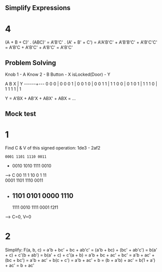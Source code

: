 ## Simplify Expressions


# 4
(A + B + C)' . (ABC)'
    = A'B'C' . (A' + B' + C')
    = A'A'B'C' + A'B'B'C' + A'B'C'C'
    = A'B'C + A'B'C' + A'B'C'
    = A'B'C'


## Problem Solving

Knob 1 - A
Know 2 - B
Button - X
isLocked(Door) - Y

A B X | Y
------+---
0 0 0 | 0
0 0 1 | 0
0 1 0 | 0
0 1 1 | 1
1 0 0 | 0
1 0 1 | 1
1 1 0 | 1
1 1 1 | 1

Y   = A'BX + AB'X + ABX' + ABX
    = ...


## Mock test


# 1
Find C & V of this signed operation:
    1de3 - 2af2

    0001 1101 1110 0011
  - 0010 1010 1111 0010


--> 
 C 00 11 1 10 0  1 11  
    0001 1101 1110 0011
  + 1101 0101 0000 1110
    -------------------
    1111 0010 1111 0001 f2f1

--> C=0, V=0

# 2
Simplify:
F(a, b, c)
    = a'b + bc' + bc + ab'c'
    = (a'b + bc) + (bc' + ab'c')
    = b(a' + c) + c'(b + ab')
    = b(a' + c) + c'(a + b)
    = a'b + bc + ac' + bc'
    = a'b + ac' + (bc + bc')
    = a'b + ac' + b(c + c')
    = a'b + ac' + b
    = (b + a'b) + ac'
    = b(1 + a') + ac'
    = b + ac'
